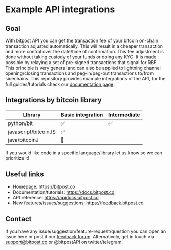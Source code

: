 # Example API integrations

## Goal

With bitpost API you can get the transaction fee of your bitcoin on-chain transaction adjusted automatically. This will result in a cheaper transaction and more control over the date/time of confirmation. This fee adjustment is done without taking custody of your funds or doing any KYC. It is made possible by relaying a set of pre-signed transactions that signal for RBF. This principle is very general and can also be applied to lightning channel opening/closing transactions and peg-in/peg-out transactions to/from sidechains. This repository provides example integrations of the API, for the full guides/tutorials check our [documentation page](https://docs.bitpost.co). 


## Integrations by bitcoin library

| LIbrary    		| Basic integration 	| Intermediate 	| 
|-----------------------|-----------------------|--------------	|
| python/bit 		|          ✅         	|      ✅     	| 
| javascript/bitcoinJS  |          ✅        	|              	|
| java/bitcoinJ		|          💭         	|              	|

If you would like code in a specific language/library let us know so we can prioritize it!


## Useful links
- Homepage: https://bitpost.co
- Documentation/tutorials: https://docs.bitpost.co
- API reference: https://apidocs.bitpost.co
- New features/issues/suggestions: https://feedback.bitpost.co

## Contact
If you have any issue/suggestion/feature-request/question you can open an issue here or post it our [feedback forum](https://feedback.bitpost.co). Alternatively, get in touch via support@bitpost.co or @bitpostAPI on twitter/telegram.
